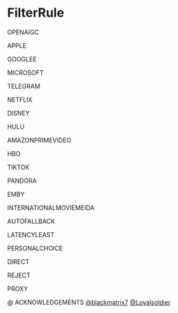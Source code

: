 # FilterRule
OPENAIGC

APPLE

GOOGLEE

MICROSOFT

TELEGRAM

NETFLIX

DISNEY

HULU

AMAZONPRIMEVIDEO

HBO

TIKTOK

PANDORA

EMBY

INTERNATIONALMOVIEMEIDA

AUTOFALLBACK

LATENCYLEAST

PERSONALCHOICE

DIRECT

REJECT

PROXY


@ ACKNOWLEDGEMENTS
[@blackmatrix7](https://github.com/blackmatrix7/ios_rule_script/tree/master) 
[@Loyalsoldier](https://github.com/Loyalsoldier/clash-rules)
